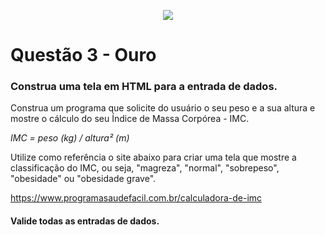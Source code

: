 <p align="center">
    <img src="https://www.infnet.edu.br/infnet/wp-content/themes/infnet.homepage//assets/img/LogoInfnetRodape.png"/>
</p>

# Questão 3 - Ouro

### Construa uma tela em HTML para a entrada de dados.

Construa um programa que solicite do usuário o seu peso e a sua altura e mostre o cálculo do seu Índice de Massa Corpórea - IMC.

_IMC = peso (kg) / altura² (m)_ 

Utilize como referência o site abaixo para criar uma tela que mostre a classificação do IMC, ou seja, "magreza", "normal", "sobrepeso", "obesidade" ou "obesidade grave".

https://www.programasaudefacil.com.br/calculadora-de-imc

#### Valide todas as entradas de dados.